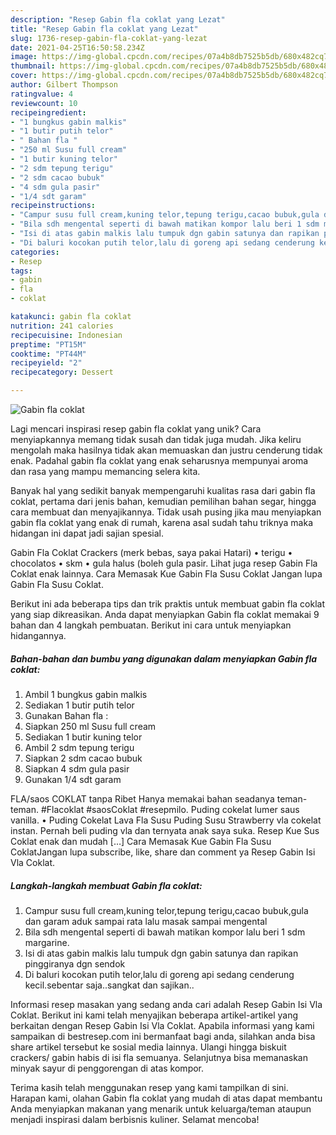 ```yaml
---
description: "Resep Gabin fla coklat yang Lezat"
title: "Resep Gabin fla coklat yang Lezat"
slug: 1736-resep-gabin-fla-coklat-yang-lezat
date: 2021-04-25T16:50:58.234Z
image: https://img-global.cpcdn.com/recipes/07a4b8db7525b5db/680x482cq70/gabin-fla-coklat-foto-resep-utama.jpg
thumbnail: https://img-global.cpcdn.com/recipes/07a4b8db7525b5db/680x482cq70/gabin-fla-coklat-foto-resep-utama.jpg
cover: https://img-global.cpcdn.com/recipes/07a4b8db7525b5db/680x482cq70/gabin-fla-coklat-foto-resep-utama.jpg
author: Gilbert Thompson
ratingvalue: 4
reviewcount: 10
recipeingredient:
- "1 bungkus gabin malkis"
- "1 butir putih telor"
- " Bahan fla "
- "250 ml Susu full cream"
- "1 butir kuning telor"
- "2 sdm tepung terigu"
- "2 sdm cacao bubuk"
- "4 sdm gula pasir"
- "1/4 sdt garam"
recipeinstructions:
- "Campur susu full cream,kuning telor,tepung terigu,cacao bubuk,gula dan garam aduk sampai rata lalu masak sampai mengental"
- "Bila sdh mengental seperti di bawah matikan kompor lalu beri 1 sdm margarine."
- "Isi di atas gabin malkis lalu tumpuk dgn gabin satunya dan rapikan pinggiranya dgn sendok"
- "Di baluri kocokan putih telor,lalu di goreng api sedang cenderung kecil.sebentar saja..sangkat dan sajikan.."
categories:
- Resep
tags:
- gabin
- fla
- coklat

katakunci: gabin fla coklat 
nutrition: 241 calories
recipecuisine: Indonesian
preptime: "PT15M"
cooktime: "PT44M"
recipeyield: "2"
recipecategory: Dessert

---
```



![Gabin fla coklat](https://img-global.cpcdn.com/recipes/07a4b8db7525b5db/680x482cq70/gabin-fla-coklat-foto-resep-utama.jpg)

Lagi mencari inspirasi resep gabin fla coklat yang unik? Cara menyiapkannya memang tidak susah dan tidak juga mudah. Jika keliru mengolah maka hasilnya tidak akan memuaskan dan justru cenderung tidak enak. Padahal gabin fla coklat yang enak seharusnya mempunyai aroma dan rasa yang mampu memancing selera kita.

Banyak hal yang sedikit banyak mempengaruhi kualitas rasa dari gabin fla coklat, pertama dari jenis bahan, kemudian pemilihan bahan segar, hingga cara membuat dan menyajikannya. Tidak usah pusing jika mau menyiapkan gabin fla coklat yang enak di rumah, karena asal sudah tahu triknya maka hidangan ini dapat jadi sajian spesial.

Gabin Fla Coklat Crackers (merk bebas, saya pakai Hatari) • terigu • chocolatos • skm • gula halus (boleh gula pasir. Lihat juga resep Gabin Fla Coklat enak lainnya. Cara Memasak Kue Gabin Fla Susu Coklat Jangan lupa Gabin Fla Susu Coklat.


Berikut ini ada beberapa tips dan trik praktis untuk membuat gabin fla coklat yang siap dikreasikan. Anda dapat menyiapkan Gabin fla coklat memakai 9 bahan dan 4 langkah pembuatan. Berikut ini cara untuk menyiapkan hidangannya.

<!--inarticleads1-->

##### Bahan-bahan dan bumbu yang digunakan dalam menyiapkan Gabin fla coklat:

1. Ambil 1 bungkus gabin malkis
1. Sediakan 1 butir putih telor
1. Gunakan  Bahan fla :
1. Siapkan 250 ml Susu full cream
1. Sediakan 1 butir kuning telor
1. Ambil 2 sdm tepung terigu
1. Siapkan 2 sdm cacao bubuk
1. Siapkan 4 sdm gula pasir
1. Gunakan 1/4 sdt garam


FLA/saos COKLAT tanpa Ribet Hanya memakai bahan seadanya teman-teman. #Flacoklat #saosCoklat #resepmilo. Puding cokelat lumer saus vanilla. • Puding Cokelat Lava Fla Susu Puding Susu Strawberry vla cokelat instan. Pernah beli puding vla dan ternyata anak saya suka. Resep Kue Sus Coklat enak dan mudah […] Cara Memasak Kue Gabin Fla Susu CoklatJangan lupa subscribe, like, share dan comment ya Resep Gabin Isi Vla Coklat. 

<!--inarticleads2-->

##### Langkah-langkah membuat Gabin fla coklat:

1. Campur susu full cream,kuning telor,tepung terigu,cacao bubuk,gula dan garam aduk sampai rata lalu masak sampai mengental
1. Bila sdh mengental seperti di bawah matikan kompor lalu beri 1 sdm margarine.
1. Isi di atas gabin malkis lalu tumpuk dgn gabin satunya dan rapikan pinggiranya dgn sendok
1. Di baluri kocokan putih telor,lalu di goreng api sedang cenderung kecil.sebentar saja..sangkat dan sajikan..


Informasi resep masakan yang sedang anda cari adalah Resep Gabin Isi Vla Coklat. Berikut ini kami telah menyajikan beberapa artikel-artikel yang berkaitan dengan Resep Gabin Isi Vla Coklat. Apabila informasi yang kami sampaikan di bestresep.com ini bermanfaat bagi anda, silahkan anda bisa share artikel tersebut ke sosial media lainnya. Ulangi hingga biskuit crackers/ gabin habis di isi fla semuanya. Selanjutnya bisa memanaskan minyak sayur di penggorengan di atas kompor. 

Terima kasih telah menggunakan resep yang kami tampilkan di sini. Harapan kami, olahan Gabin fla coklat yang mudah di atas dapat membantu Anda menyiapkan makanan yang menarik untuk keluarga/teman ataupun menjadi inspirasi dalam berbisnis kuliner. Selamat mencoba!
